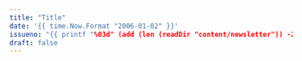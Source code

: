 ```yaml
---
title: "Title"
date: '{{ time.Now.Format "2006-01-02" }}'
issueno: "{{ printf "%03d" (add (len (readDir "content/newsletter")) -2) }}"
draft: false
---
```

